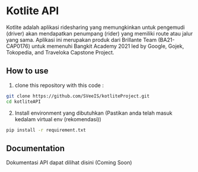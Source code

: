 # Kotlite API

Kotlite adalah aplikasi ridesharing yang memungkinkan untuk pengemudi (driver) akan mendapatkan penumpang (rider) yang memiliki route atau jalur yang sama. Aplikasi ini merupakan produk dari Brillante Team (BA21-CAP0176) untuk memenuhi Bangkit Academy 2021 led by Google, Gojek, Tokopedia, and Traveloka Capstone Project.

## How to use

1. clone this repository with this code :

```bash
git clone https://github.com/SVeeIS/kotliteProject.git
cd kotliteAPI
```

2. Install environment yang dibutuhkan (Pastikan anda telah masuk kedalam virtual env (rekomendasi))

```bash
pip install -r requirement.txt
```

## Documentation

Dokumentasi API dapat dilihat disini (Coming Soon)
